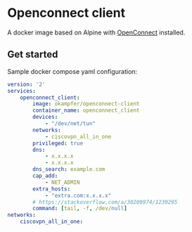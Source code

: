 # Openconnect client
A docker image based on Alpine with [OpenConnect](http://www.infradead.org/openconnect/) installed.

## Get started
Sample docker compose yaml configuration:
```yaml
version: '2'
services:
    openconnect_client:
        image: okampfer/openconnect-client
        container_name: openconnect_client
        devices:
            - "/dev/net/tun"
        networks:
            - ciscovpn_all_in_one
        privileged: true
        dns:
            - x.x.x.x
            - x.x.x.x
        dns_search: example.com
        cap_add:
            - NET_ADMIN
        extra_hosts:
            - "extra.com:x.x.x.x"
        # https://stackoverflow.com/a/30209974/1239295
        command: [tail, -f, /dev/null]
networks:
    ciscovpn_all_in_one:
```

